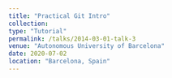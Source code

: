```yaml
---
title: "Practical Git Intro"
collection: 
type: "Tutorial"
permalink: /talks/2014-03-01-talk-3
venue: "Autonomous University of Barcelona"
date: 2020-07-02
location: "Barcelona, Spain"
---
```

